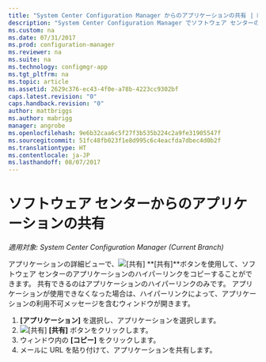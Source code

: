 ```yaml
---
title: "System Center Configuration Manager からのアプリケーションの共有 | Microsoft Docs"
description: "System Center Configuration Manager でソフトウェア センターのアプリケーションのリンクを共有します。"
ms.custom: na
ms.date: 07/31/2017
ms.prod: configuration-manager
ms.reviewer: na
ms.suite: na
ms.technology: configmgr-app
ms.tgt_pltfrm: na
ms.topic: article
ms.assetid: 2629c376-ec43-4f0e-a78b-4223cc9302bf
caps.latest.revision: "0"
caps.handback.revision: "0"
author: mattbriggs
ms.author: mabrigg
manager: angrobe
ms.openlocfilehash: 9e6b32caa6c5f27f3b535b224c2a9fe31905547f
ms.sourcegitcommit: 51fc48fb023f1e8d995c6c4eacfda7dbec4d0b2f
ms.translationtype: HT
ms.contentlocale: ja-JP
ms.lasthandoff: 08/07/2017
---
```

# <a name="share-an-application-from-software-center"></a>ソフトウェア センターからのアプリケーションの共有

*適用対象: System Center Configuration Manager (Current Branch)* <!-- 1706 -->

アプリケーションの詳細ビューで、![[共有]](media/share15.png) **[共有]**ボタンを使用して、ソフトウェア センターのアプリケーションのハイパーリンクをコピーすることができます。 共有できるのはアプリケーションのハイパーリンクのみです。 アプリケーションが使用できなくなった場合は、ハイパーリンクによって、アプリケーションの利用不可メッセージを含むウィンドウが開きます。

1. **[アプリケーション]** を選択し、アプリケーションを選択します。
2. ![[共有]](media/share15.png) **[共有]** ボタンをクリックします。
3. ウィンドウ内の **[コピー]** をクリックします。
4. メールに URL を貼り付けて、アプリケーションを共有します。
